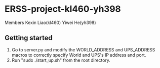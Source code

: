 # ERSS-project-kl460-yh398
Members
Kexin Liao(kl460)
Yiwei He(yh398)


## Getting started

1. Go to server.py and modify the WORLD_ADDRESS and UPS_ADDRESS macros to correctly specify World and UPS's IP address and port.
2. Run "sudo ./start_up.sh" from the root directory.